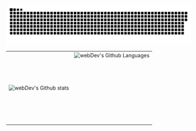 <p align="center">
 <img width="600" src="assets/github-snake.svg" alt="snake"/>
</p>



<table>
  <tr>
    <td>
      <img align="left" src="http://github-readme-streak-stats.herokuapp.com?user=Alaxay8&theme=dark&background=000000" alt="webDev's Github stats" />
    </td>
    <td>
      <img height="195px" align="right" alt="webDev's Github Languages" src="https://github-readme-stats-sigma-five.vercel.app/api/top-langs/?username=Alaxay8&layout=compact&theme=vision-friendly-dark" />
    </td>
  </tr>
</table>
